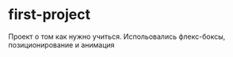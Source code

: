 # first-project

Проект о том как нужно учиться. Испольовались флекс-боксы, позиционирование и анимация
